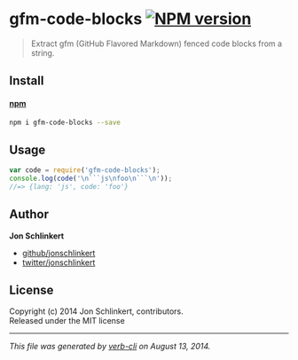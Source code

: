 # gfm-code-blocks [![NPM version](https://badge.fury.io/js/gfm-code-blocks.png)](http://badge.fury.io/js/gfm-code-blocks)

> Extract gfm (GitHub Flavored Markdown) fenced code blocks from a string.

## Install
#### [npm](npmjs.org)

```bash
npm i gfm-code-blocks --save
```

## Usage

```js
var code = require('gfm-code-blocks');
console.log(code('\n```js\nfoo\n```\n'));
//=> {lang: 'js', code: 'foo'}
```

## Author

**Jon Schlinkert**
 
+ [github/jonschlinkert](https://github.com/jonschlinkert)
+ [twitter/jonschlinkert](http://twitter.com/jonschlinkert) 

## License
Copyright (c) 2014 Jon Schlinkert, contributors.  
Released under the MIT license

***

_This file was generated by [verb-cli](https://github.com/assemble/verb-cli) on August 13, 2014._